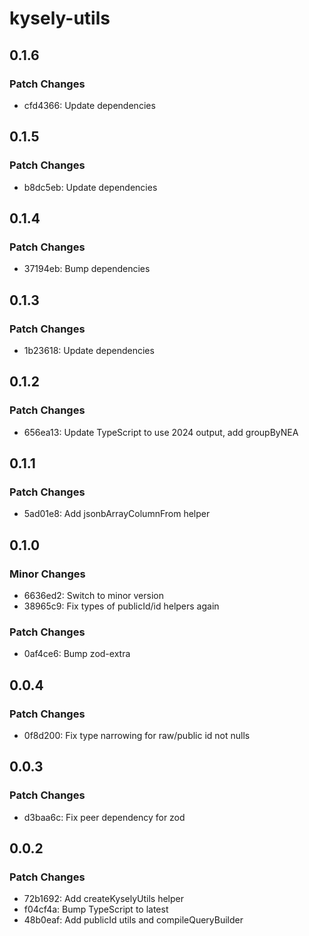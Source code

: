 # kysely-utils

## 0.1.6

### Patch Changes

- cfd4366: Update dependencies

## 0.1.5

### Patch Changes

- b8dc5eb: Update dependencies

## 0.1.4

### Patch Changes

- 37194eb: Bump dependencies

## 0.1.3

### Patch Changes

- 1b23618: Update dependencies

## 0.1.2

### Patch Changes

- 656ea13: Update TypeScript to use 2024 output, add groupByNEA

## 0.1.1

### Patch Changes

- 5ad01e8: Add jsonbArrayColumnFrom helper

## 0.1.0

### Minor Changes

- 6636ed2: Switch to minor version
- 38965c9: Fix types of publicId/id helpers again

### Patch Changes

- 0af4ce6: Bump zod-extra

## 0.0.4

### Patch Changes

- 0f8d200: Fix type narrowing for raw/public id not nulls

## 0.0.3

### Patch Changes

- d3baa6c: Fix peer dependency for zod

## 0.0.2

### Patch Changes

- 72b1692: Add createKyselyUtils helper
- f04cf4a: Bump TypeScript to latest
- 48b0eaf: Add publicId utils and compileQueryBuilder
